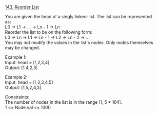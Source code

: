 [143. Reorder List](https://leetcode.com/problems/reorder-list/)




You are given the head of a singly linked-list. The list can be represented as:           
L0 → L1 → … → Ln - 1 → Ln                      
Reorder the list to be on the following form:              
L0 → Ln → L1 → Ln - 1 → L2 → Ln - 2 → …                
You may not modify the values in the list's nodes. Only nodes themselves may be changed.              
 
Example 1:                  
Input: head = [1,2,3,4]          
Output: [1,4,2,3]            

Example 2:                  
Input: head = [1,2,3,4,5]               
Output: [1,5,2,4,3]            

Constraints:             
The number of nodes in the list is in the range [1, 5 * 104].             
1 <= Node.val <= 1000              
